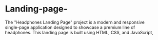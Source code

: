 # Landing-page-
The "Headphones Landing Page" project is a modern and responsive single-page application designed to showcase a premium line of headphones. This landing page is built using HTML, CSS, and JavaScript, 
